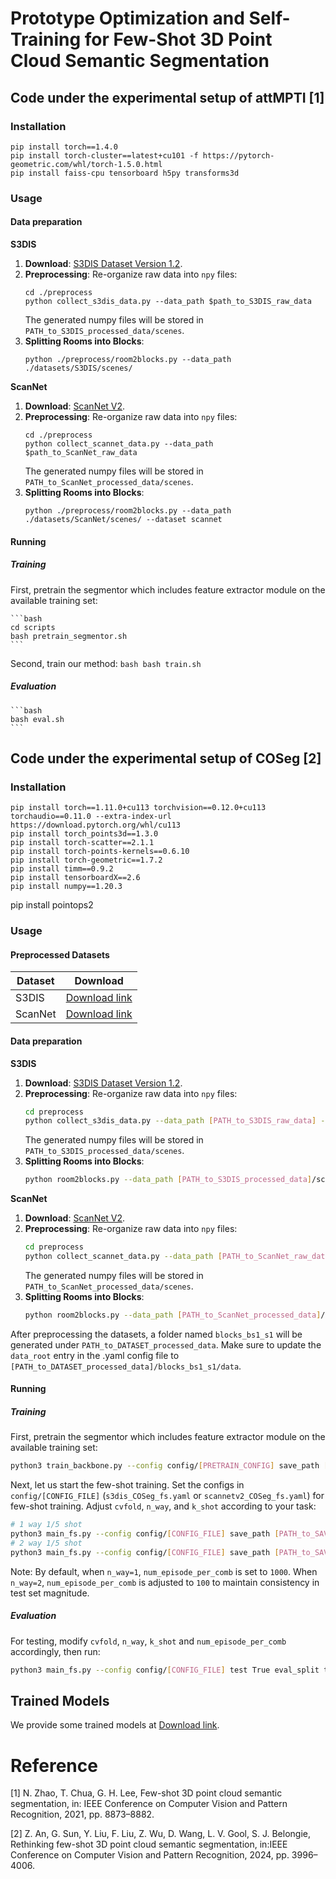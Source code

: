 # Prototype Optimization and Self-Training for Few-Shot 3D Point Cloud Semantic Segmentation

## Code under the experimental setup of attMPTI [1]

### Installation
```
pip install torch==1.4.0
pip install torch-cluster==latest+cu101 -f https://pytorch-geometric.com/whl/torch-1.5.0.html
pip install faiss-cpu tensorboard h5py transforms3d
 ```

### Usage
#### Data preparation
**S3DIS**
1. **Download**: [S3DIS Dataset Version 1.2](http://buildingparser.stanford.edu/dataset.html).
2. **Preprocessing**: Re-organize raw data into `npy` files:
   ```
   cd ./preprocess
   python collect_s3dis_data.py --data_path $path_to_S3DIS_raw_data
   ```
   The generated numpy files will be stored in `PATH_to_S3DIS_processed_data/scenes`.
3. **Splitting Rooms into Blocks**:
    ```
   python ./preprocess/room2blocks.py --data_path ./datasets/S3DIS/scenes/
    ```


**ScanNet**
1. **Download**: [ScanNet V2](http://www.scan-net.org/).
2. **Preprocessing**: Re-organize raw data into `npy` files:
   ```
   cd ./preprocess
   python collect_scannet_data.py --data_path $path_to_ScanNet_raw_data
   ```
   The generated numpy files will be stored in `PATH_to_ScanNet_processed_data/scenes`.
3. **Splitting Rooms into Blocks**:
   ```
   python ./preprocess/room2blocks.py --data_path ./datasets/ScanNet/scenes/ --dataset scannet
   ```
    
#### Running 
##### Training
First, pretrain the segmentor which includes feature extractor module on the available training set:

	```bash
	cd scripts
	bash pretrain_segmentor.sh
	```

Second, train our method:
	```bash
	bash train.sh
	```

##### Evaluation
	```bash
	bash eval.sh
	```


## Code under the experimental setup of COSeg [2]

### Installation

```
pip install torch==1.11.0+cu113 torchvision==0.12.0+cu113 torchaudio==0.11.0 --extra-index-url https://download.pytorch.org/whl/cu113
pip install torch_points3d==1.3.0
pip install torch-scatter==2.1.1
pip install torch-points-kernels==0.6.10
pip install torch-geometric==1.7.2
pip install timm==0.9.2
pip install tensorboardX==2.6
pip install numpy==1.20.3
```
pip install pointops2


### Usage

#### Preprocessed Datasets
| Dataset | Download |
| ------------------ | -------|
| S3DIS | [Download link](https://drive.google.com/file/d/1frJ8nf9XLK_fUBG4nrn8Hbslzn7914Ru/view?usp=drive_link) |
| ScanNet | [Download link](https://drive.google.com/file/d/19yESBZumU-VAIPrBr8aYPaw7UqPia4qH/view?usp=drive_link) |

#### Data preparation

**S3DIS**
1. **Download**: [S3DIS Dataset Version 1.2](http://buildingparser.stanford.edu/dataset.html).
2. **Preprocessing**: Re-organize raw data into `npy` files:
   ```bash
   cd preprocess
   python collect_s3dis_data.py --data_path [PATH_to_S3DIS_raw_data] --save_path [PATH_to_S3DIS_processed_data]
   ```
   The generated numpy files will be stored in `PATH_to_S3DIS_processed_data/scenes`.
3. **Splitting Rooms into Blocks**:
    ```bash
    python room2blocks.py --data_path [PATH_to_S3DIS_processed_data]/scenes
    ```


**ScanNet**
1. **Download**: [ScanNet V2](http://www.scan-net.org/).
2. **Preprocessing**: Re-organize raw data into `npy` files:
	```bash
	cd preprocess
	python collect_scannet_data.py --data_path [PATH_to_ScanNet_raw_data] --save_path [PATH_to_ScanNet_processed_data]
	```
   The generated numpy files will be stored in `PATH_to_ScanNet_processed_data/scenes`.
3. **Splitting Rooms into Blocks**:
    ```bash
    python room2blocks.py --data_path [PATH_to_ScanNet_processed_data]/scenes
    ```

After preprocessing the datasets, a folder named `blocks_bs1_s1` will be generated under `PATH_to_DATASET_processed_data`. Make sure to update the `data_root` entry in the .yaml config file to `[PATH_to_DATASET_processed_data]/blocks_bs1_s1/data`.

#### Running
##### Training
First, pretrain the segmentor which includes feature extractor module on the available training set:
```bash
python3 train_backbone.py --config config/[PRETRAIN_CONFIG] save_path [PATH_to_SAVE_BACKBONE] cvfold [CVFOLD]
```

Next, let us start the few-shot training. Set the configs in `config/[CONFIG_FILE]` (`s3dis_COSeg_fs.yaml` or `scannetv2_COSeg_fs.yaml`) for few-shot training. Adjust `cvfold`, `n_way`, and `k_shot` according to your task:

```bash
# 1 way 1/5 shot
python3 main_fs.py --config config/[CONFIG_FILE] save_path [PATH_to_SAVE_MODEL] pretrain_backbone [PATH_to_SAVED_BACKBONE] cvfold [CVFOLD] n_way 1 k_shot [K_SHOT] num_episode_per_comb 1000
# 2 way 1/5 shot
python3 main_fs.py --config config/[CONFIG_FILE] save_path [PATH_to_SAVE_MODEL] pretrain_backbone [PATH_to_SAVED_BACKBONE] cvfold [CVFOLD] n_way 2 k_shot [K_SHOT] num_episode_per_comb 100
```

Note: By default, when `n_way=1`, `num_episode_per_comb` is set to `1000`. When `n_way=2`, `num_episode_per_comb` is adjusted to `100` to maintain consistency in test set magnitude.


##### Evaluation
For testing, modify `cvfold`, `n_way`, `k_shot` and `num_episode_per_comb` accordingly, then run:
```bash
python3 main_fs.py --config config/[CONFIG_FILE] test True eval_split test weight [PATH_to_SAVED_MODEL]
```

## Trained Models 
We provide some trained models at [Download link](https://drive.google.com/drive/folders/1U9OFfEdse2J6Qa8CxRiF7JBDgLHcwAUZ?usp=sharing). 

# Reference
[1] N. Zhao, T. Chua, G. H. Lee, Few-shot 3D point cloud semantic segmentation, in: IEEE Conference on Computer Vision and Pattern Recognition, 2021, pp. 8873–8882.

[2] Z. An, G. Sun, Y. Liu, F. Liu, Z. Wu, D. Wang, L. V. Gool, S. J. Belongie, Rethinking few-shot 3D point cloud semantic segmentation, in:IEEE Conference on Computer Vision and Pattern Recognition, 2024, pp. 3996–4006.

